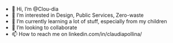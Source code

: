- 👋 Hi, I’m @Clou-dia
- 👀 I’m interested in Design, Public Services, Zero-waste
- 🌱 I’m currently learning a lot of stuff, especially from my children
- 💞️ I’m looking to collaborate
- 📫 How to reach me on linkedin.com/in/claudiapollina/

<!---
Clou-dia/Clou-dia is a ✨ special ✨ repository because its `README.md` (this file) appears on your GitHub profile.
You can click the Preview link to take a look at your changes.
--->
